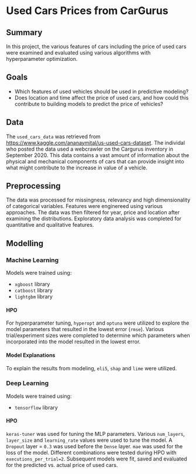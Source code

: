 # Used Cars Prices from CarGurus


## Summary
In this project, the various features of cars including the price of used cars were examined and evaluated using various algorithms with hyperparameter optimization. 


## Goals

- Which features of used vehicles should be used in predictive modeling? 
- Does location and time affect the price of used cars, and how could this contribute to building models to predict the price of vehicles?


## Data
The `used_cars_data` was retrieved from https://www.kaggle.com/ananaymital/us-used-cars-dataset. The individal who posted the data used a webcrawler on the Cargurus inventory in September 2020. This data contains a vast amount of information about the physical and mechanical components of cars that can provide insight into what might contribute to the increase in value of a vehicle.


## Preprocessing
The data was processed for missingness, relevancy and high dimensionality of categorical variables. Features were enginereed using various approaches. The data was then filtered for year, price and location after examining the distributions. Exploratory data analysis was completed for quantitative and qualitative features. 


## Modelling


### Machine Learning
Models were trained using:
- `xgboost` library
- `catboost` library
- `lightgbm` library


#### HPO
For hyperparameter tuning, `hyperopt` and `optuna` were utilized to explore the model parameters that resulted in the lowest error (`rmse`). Various trial/experiment sizes were completed to determine which parameters when incorporated into the model resulted in the lowest error.


#### Model Explanations
To explain the results from modeling, `eli5`, `shap` and `lime` were utilized.


### Deep Learning
Models were trained using:
- `tensorflow` library


#### HPO
`keras-tuner` was used for tuning the MLP parameters. Various `num_layers`, `layer_size` and `learning_rate` values were used to tune the model. A `Dropout` layer = `0.3` was used before the `Dense` layer. `mae` was used for the loss of the model. Different combinations were tested during HPO with `executions_per_trial=2`. Subsequent models were fit, saved and evaluated for the predicted vs. actual price of used cars.
